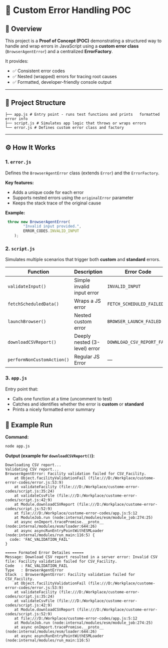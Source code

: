 # 🧩 Custom Error Handling POC

## 📘 Overview

This project is a **Proof of Concept (POC)** demonstrating a structured way to handle and wrap errors in JavaScript using a **custom error class** (`BrowserAgentError`) and a centralized **ErrorFactory**.  

It provides:

- ✅ Consistent error codes  
- ✅ Nested (wrapped) errors for tracing root causes  
- ✅ Formatted, developer-friendly console output  

---

## 📂 Project Structure

```
├── app.js # Entry point - runs test functions and prints   formatted error info
├── script.js # Simulates app logic that throws or wraps errors
└── error.js # Defines custom error class and factory
```

---

## ⚙️ How It Works

### 1. `error.js`
Defines the `BrowserAgentError` class (extends `Error`) and the `ErrorFactory`.  

**Key features:**

- Adds a unique code for each error  
- Supports nested errors using the `originalError` parameter  
- Keeps the stack trace of the original cause  

**Example:**

```javascript
 throw new BrowserAgentError(
        "Invalid input provided.",
        ERROR_CODES.INVALID_INPUT
    );
```
### 2. `script.js`

Simulates multiple scenarios that trigger both **custom** and **standard** errors.

| Function                  | Description                        | Error Code                 |
|----------------------------|------------------------------------|----------------------------|
| `validateInput()`          | Simple invalid input error         | `INVALID_INPUT`            |
| `fetchScheduledData()`     | Wraps a JS error                   | `FETCH_SCHEDULED_FAILED`   |
| `launchBrowser()`          | Nested custom error                | `BROWSER_LAUNCH_FAILED`    |
| `downloadCSVReport()`      | Deeply nested (3-level) error      | `DOWNLOAD_CSV_REPORT_FAIL` |
| `performNonCustomAction()` | Regular JS Error                    | —                          |

### 3. `app.js`

Entry point that:

- Calls one function at a time (uncomment to test)  
- Catches and identifies whether the error is **custom** or **standard**  
- Prints a nicely formatted error summary

## 🧪 Example Run

**Command:**

```bash
node app.js
```

**Output (example for `downloadCSVReport()`):**

```text
Downloading CSV report...
Validating CSV report...
BrowserAgentError: Facility validation failed for CSV_Facility.
    at Object.facilityValidationFail (file:///D:/Workplace/custome-error-codes/error.js:53:9)
    at validateFacility (file:///D:/Workplace/custome-error-codes/script.js:35:24)
    at validateCsvFile (file:///D:/Workplace/custome-error-codes/script.js:42:9)
    at Module.downloadCSVReport (file:///D:/Workplace/custome-error-codes/script.js:52:9)
    at file:///D:/Workplace/custome-error-codes/app.js:5:12
    at ModuleJob.run (node:internal/modules/esm/module_job:274:25)
    at async onImport.tracePromise.__proto__ (node:internal/modules/esm/loader:644:26)
    at async asyncRunEntryPointWithESMLoader (node:internal/modules/run_main:116:5) {
  code: 'FAC_VALIDATION_FAIL'
}

===== Formated Error Detailes =====
Message: Download CSV report resulted in a server error: Invalid CSV file: Facility validation failed for CSV_Facility.
Code   : FAC_VALIDATION_FAIL
Type   : BrowserAgentError
Stack  : BrowserAgentError: Facility validation failed for CSV_Facility.
    at Object.facilityValidationFail (file:///D:/Workplace/custome-error-codes/error.js:53:9)
    at validateFacility (file:///D:/Workplace/custome-error-codes/script.js:35:24)
    at validateCsvFile (file:///D:/Workplace/custome-error-codes/script.js:42:9)
    at Module.downloadCSVReport (file:///D:/Workplace/custome-error-codes/script.js:52:9)
    at file:///D:/Workplace/custome-error-codes/app.js:5:12
    at ModuleJob.run (node:internal/modules/esm/module_job:274:25)
    at async onImport.tracePromise.__proto__ (node:internal/modules/esm/loader:644:26)
    at async asyncRunEntryPointWithESMLoader (node:internal/modules/run_main:116:5)

```
